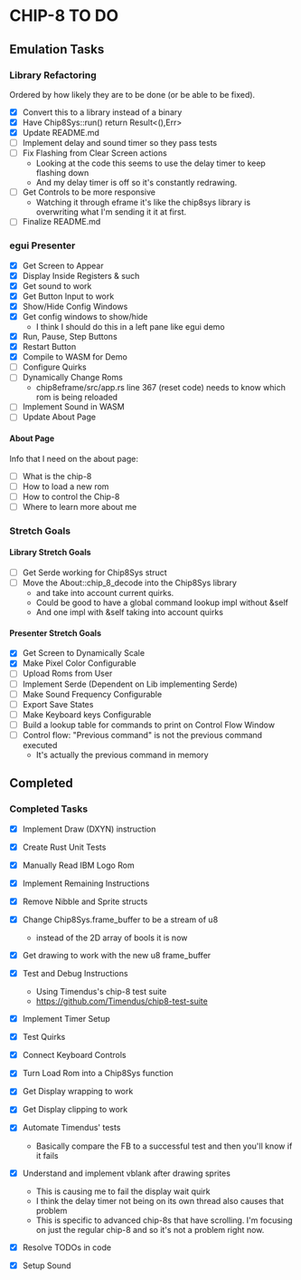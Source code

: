 # CHIP-8 TO DO

## Emulation Tasks

### Library Refactoring

Ordered by how likely they are to be done (or be able to be fixed).

- [x] Convert this to a library instead of a binary
- [x] Have Chip8Sys::run() return Result<(),Err>
- [x] Update README.md
- [ ] Implement delay and sound timer so they pass tests
- [ ] Fix Flashing from Clear Screen actions
  - Looking at the code this seems to use the delay timer to keep flashing down
  - And my delay timer is off so it's constantly redrawing.
- [ ] Get Controls to be more responsive
  - Watching it through eframe it's like the chip8sys library is overwriting
      what I'm sending it it at first.
- [ ] Finalize README.md

### egui Presenter

- [x] Get Screen to Appear
- [x] Display Inside Registers & such
- [x] Get sound to work
- [x] Get Button Input to work
- [x] Show/Hide Config Windows
- [x] Get config windows to show/hide
  - I think I should do this in a left pane like egui demo
- [x] Run, Pause, Step Buttons
- [x] Restart Button
- [x] Compile to WASM for Demo
- [ ] Configure Quirks
- [ ] Dynamically Change Roms
  - chip8eframe/src/app.rs line 367 (reset code) needs to know
      which rom is being reloaded
- [ ] Implement Sound in WASM
- [ ] Update About Page

#### About Page

Info that I need on the about page:

- [ ] What is the chip-8
- [ ] How to load a new rom
- [ ] How to control the Chip-8
- [ ] Where to learn more about me

### Stretch Goals

#### Library Stretch Goals

- [ ] Get Serde working for Chip8Sys struct
- [ ] Move the About::chip_8_decode into the Chip8Sys library
  - and take into account current quirks.
  - Could be good to have a global command lookup impl without &self
  - And one impl with &self taking into account quirks

#### Presenter Stretch Goals

- [x] Get Screen to Dynamically Scale
- [x] Make Pixel Color Configurable
- [ ] Upload Roms from User
- [ ] Implement Serde (Dependent on Lib implementing Serde)
- [ ] Make Sound Frequency Configurable
- [ ] Export Save States
- [ ] Make Keyboard keys Configurable
- [ ] Build a lookup table for commands to print on Control Flow Window
- [ ] Control flow: "Previous command" is not the previous command executed
  - It's actually the previous command in memory

## Completed

### Completed Tasks

- [x] Implement Draw (DXYN) instruction
- [x] Create Rust Unit Tests
- [x] Manually Read IBM Logo Rom
- [x] Implement Remaining Instructions
- [x] Remove Nibble and Sprite structs
- [x] Change Chip8Sys.frame_buffer to be a stream of u8
  - instead of the 2D array of bools it is now
- [x] Get drawing to work with the new u8 frame_buffer

- [x] Test and Debug Instructions
  - Using Timendus's chip-8 test suite
  - <https://github.com/Timendus/chip8-test-suite>
- [x] Implement Timer Setup
- [x] Test Quirks
- [x] Connect Keyboard Controls
- [x] Turn Load Rom into a Chip8Sys function
- [x] Get Display wrapping to work
- [x] Get Display clipping to work
- [x] Automate Timendus' tests
  - Basically compare the FB to a successful test and then you'll know if it fails
- [x] Understand and implement vblank after drawing sprites
  - This is causing me to fail the display wait quirk
  - I think the delay timer not being on its own thread also causes that problem
  - This is specific to advanced chip-8s that have scrolling.
      I'm focusing on just the regular chip-8 and so it's not a problem right now.
- [x] Resolve TODOs in code
- [x] Setup Sound
